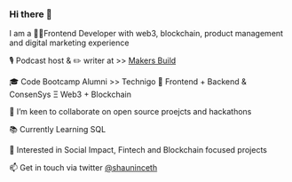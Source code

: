 ### Hi there 👋 

I am a 👨‍💻Frontend Developer with web3, blockchain, product management and digital marketing experience

🎙 Podcast host & ✏️ writer at >> [Makers Build](https://makersbuild.substack.com/)

🎓 Code Bootcamp Alumni >> Technigo 🎉 Frontend + Backend & ConsenSys Ξ Web3 + Blockchain

🤝 I’m keen to collaborate on open source proejcts and hackathons

📚 Currently Learning SQL

🤔 Interested in Social Impact, Fintech and Blockchain focused projects

📫 Get in touch via twitter [@shauninceth](https://twitter.com/shauninceth)


